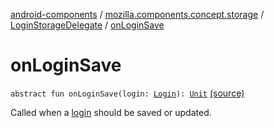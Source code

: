 [android-components](../../index.md) / [mozilla.components.concept.storage](../index.md) / [LoginStorageDelegate](index.md) / [onLoginSave](./on-login-save.md)

# onLoginSave

`abstract fun onLoginSave(login: `[`Login`](../-login/index.md)`): `[`Unit`](https://kotlinlang.org/api/latest/jvm/stdlib/kotlin/-unit/index.html) [(source)](https://github.com/mozilla-mobile/android-components/blob/master/components/concept/storage/src/main/java/mozilla/components/concept/storage/LoginsStorage.kt#L250)

Called when a [login](on-login-save.md#mozilla.components.concept.storage.LoginStorageDelegate$onLoginSave(mozilla.components.concept.storage.Login)/login) should be saved or updated.

